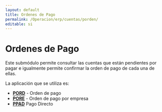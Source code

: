 ```yaml
---
layout: default
title: Ordenes de Pago
permalink: /Operacion/erp/cuentas/porden/
editable: si
---
```


# Ordenes de Pago  

Este submódulo permite consultar las cuentas que están pendientes por pagar e igualmente permite confirmar la orden de pago de cada una de ellas.  

La aplicación que se utiliza es:  

* [**PORD**](http://docs.oasiscom.com/Operacion/erp/cuentas/porden/pord)  - Orden de pago  
* [**PORE**](http://docs.oasiscom.com/Operacion/erp/cuentas/porden/pore) - Orden de pago por empresa  
* [**PPAD**](http://docs.oasiscom.com/Operacion/erp/cuentas/porden/ppad) Pago Directo  
